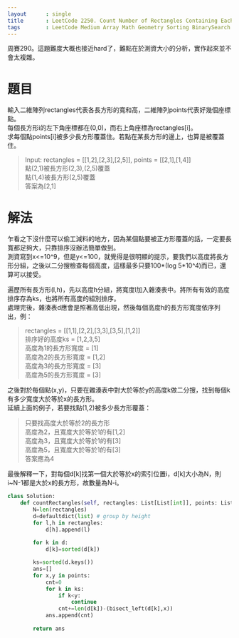 ```yaml
---
layout      : single
title       : LeetCode 2250. Count Number of Rectangles Containing Each Point
tags 		: LeetCode Medium Array Math Geometry Sorting BinarySearch
---
```

周賽290。這題難度大概也接近hard了，難點在於測資大小的分析，實作起來並不會太複雜。

# 題目
輸入二維陣列rectangles代表各長方形的寬和高，二維陣列points代表好幾個座標點。  
每個長方形i的左下角座標都在(0,0)，而右上角座標為rectangles[i]。  
求每個點points[i]被多少長方形覆蓋住。若點在某長方形的邊上，也算是被覆蓋住。
> Input: rectangles = [[1,2],[2,3],[2,5]], points = [[2,1],[1,4]]  
> 點(2,1)被長方形(2,3),(2,5)覆蓋  
> 點(1,4)被長方形(2,5)覆蓋  
> 答案為[2,1]

# 解法
乍看之下沒什麼可以偷工減料的地方，因為某個點要被正方形覆蓋的話，一定要長寬都足夠大，只靠排序沒辦法簡單做到。  
測資寫到x<=10^9，但是y<=100，就覺得是很明顯的提示，要我們以高度將長方形分組，之後以二分搜檢查每個高度，這樣最多只要100*(log 5*10^4)而已，還算可以接受。  

遍歷所有長方形(l,h)，先以高度h分組，將寬度l加入雜湊表中。將所有有效的高度排序存為ks，也將所有高度的組別排序。  
處理完後，雜湊表d應會是照著高低出現，然後每個高度h的長方形寬度依序列出，例：  
> rectangles = [[1,1],[2,2],[3,3],[3,5],[1,2]]  
> 排序好的高度ks = [1,2,3,5]   
> 高度為1的長方形寬度 = [1]  
> 高度為2的長方形寬度 = [1,2]  
> 高度為3的長方形寬度 = [3]  
> 高度為5的長方形寬度 = [3]  

之後對於每個點(x,y)，只要在雜湊表中對大於等於y的高度k做二分搜，找到每個k有多少寬度大於等於x的長方形。  
延續上面的例子，若要找點(1,2)被多少長方形覆蓋：  
> 只要找高度大於等於2的長方形  
> 高度為2，且寬度大於等於1的有[1,2]  
> 高度為3，且寬度大於等於1的有[3]  
> 高度為5，且寬度大於等於1的有[3]  
> 答案應為4  

最後解釋一下，對每個d[k]找第一個大於等於x的索引位置i，d[k]大小為N，則i~N-1都是大於x的長方形，故數量為N-i。

```python
class Solution:
    def countRectangles(self, rectangles: List[List[int]], points: List[List[int]]) -> List[int]:
        N=len(rectangles)
        d=defaultdict(list) # group by height
        for l,h in rectangles:
            d[h].append(l)
            
        for k in d:
            d[k]=sorted(d[k])

        ks=sorted(d.keys())
        ans=[]
        for x,y in points:
            cnt=0
            for k in ks:
                if k<y:
                    continue
                cnt+=len(d[k])-(bisect_left(d[k],x))
            ans.append(cnt)
            
        return ans
```

